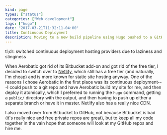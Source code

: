 ```yaml
---
kind: page
types: ["status"]
categories: ["Web development"]
tags: ["hugo"]
date: "2017-03-21T11:32:11-04:00"
title: Continuous Deployment
description: Moving to a new build pipeline using Hugo pushed to a GitHub repo, then deployed via Netlify
---
```


tl;dr: switched continuous deployment hosting providers due to laziness and stinginess<!--more-->

When Aerobatic got rid of its Bitbucket add-on and got rid of the free tier, I decided to switch over to [Netlify](https://www.netlify.com/), which still has a free tier (and naturally, I'm cheap) and is more known for static site hosting anyway. One of the reasons I chose Aerobatic in the first place was its continuous deployment---I could push to a git repo and have Aerobatic build my site for me, and then deploy it atomically, which I preferred to running the `hugo` command, getting a `public/` directory with the output, and then having to push up either a separate branch or have it in master. Netlify also has a really nice CDN.

I also moved over from Bitbucket to GitHub, not because Bitbucket is bad (it's really nice and free private repos are great), but to keep all my code together in the vain hope that someone will look at my GitHub repos and hire me.

